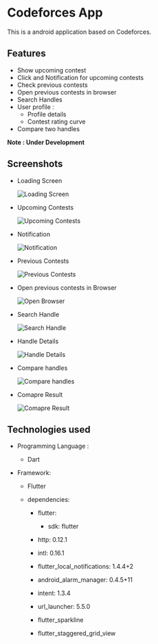 # Codeforces App

This is a android application based on Codeforces.

## Features

- Show upcoming contest
- Click and Notification for upcoming contests
- Check previous contests
- Open previous contests in browser
- Search Handles
- User profile :
  - Profile details
  - Contest rating curve
- Compare two handles

**Note : Under Development**

## Screenshots

- Loading Screen

  ![Loading Screen](assets/ss/loading.png)

* Upcoming Contests

  ![Upcoming Contests](assets/ss/upcoming_contests.png)

- Notification

  ![Notification](assets/ss/notification.png)

* Previous Contests

  ![Previous Contests](assets/ss/previous_contests.png)

- Open previous contests in Browser

  ![Open Browser](assets/ss/open_brawser.png)

* Search Handle

  ![Search Handle](assets/ss/search-handle.png)

- Handle Details

  ![Handle Details](assets/ss/user_profile.png)

* Compare handles

  ![Compare handles](assets/ss/compare.png)

- Comapre Result

  ![Comapre Result](assets/ss/compare_handles.png)

## Technologies used

- Programming Language :
  - Dart
- Framework:

  - Flutter

  - dependencies:

    - flutter:

      - sdk: flutter

    - http: 0.12.1
    - intl: 0.16.1
    - flutter_local_notifications: 1.4.4+2
    - android_alarm_manager: 0.4.5+11
    - intent: 1.3.4
    - url_launcher: 5.5.0
    - flutter_sparkline
    - flutter_staggered_grid_view
